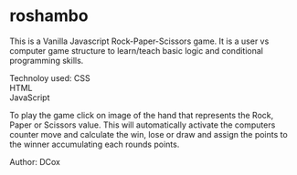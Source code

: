 # roshambo

This is a Vanilla Javascript Rock-Paper-Scissors game.
It is a user vs computer game structure to learn/teach basic
logic and conditional programming skills.

Technoloy used:
CSS<br>
HTML<br>
JavaScript<br>

To play the game click on image of the hand that represents the Rock, Paper or Scissors value.
This will automatically activate the computers counter move and calculate the win, lose or draw and assign the points
to the winner accumulating each rounds points.

Author: DCox

